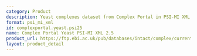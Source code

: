 ```yaml
---
category: Product
description: Yeast complexes dataset from Complex Portal in PSI-MI XML 2.5 format
format: psi_mi_xml
id: complexportal.yeast.psi25
name: Complex Portal Yeast PSI-MI XML 2.5
product_url: https://ftp.ebi.ac.uk/pub/databases/intact/complex/current/psi25/saccharomyces_cerevisiae.xml
layout: product_detail
---
```

